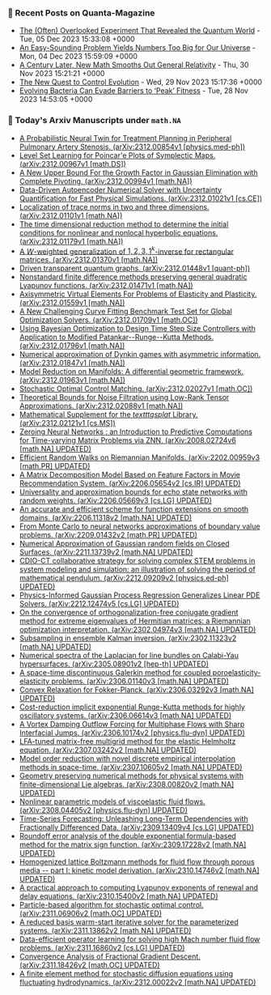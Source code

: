 ### 📝 Recent Posts on Quanta-Magazine
<!-- quanta starts -->
* <a href="https://www.quantamagazine.org/the-often-overlooked-experiment-that-revealed-the-quantum-world-20231205/">The (Often) Overlooked Experiment That Revealed the Quantum World</a> - Tue, 05 Dec 2023 15:33:08 +0000
* <a href="https://www.quantamagazine.org/an-easy-sounding-problem-yields-numbers-too-big-for-our-universe-20231204/">An Easy-Sounding Problem Yields Numbers Too Big for Our Universe</a> - Mon, 04 Dec 2023 15:59:09 +0000
* <a href="https://www.quantamagazine.org/a-century-later-new-math-smooths-out-general-relativity-20231130/">A Century Later, New Math Smooths Out General Relativity</a> - Thu, 30 Nov 2023 15:21:21 +0000
* <a href="https://www.quantamagazine.org/the-new-quest-to-control-evolution-20231129/">The New Quest to Control Evolution</a> - Wed, 29 Nov 2023 15:17:36 +0000
* <a href="https://www.quantamagazine.org/evolving-bacteria-can-evade-barriers-to-peak-fitness-20231128/">Evolving Bacteria Can Evade Barriers to ‘Peak’ Fitness</a> - Tue, 28 Nov 2023 14:53:05 +0000
<!-- quanta ends -->
### 📝 Today's Arxiv Manuscripts under ``math.NA``
<!-- arxiv-math-na starts -->
* <a href="http://arxiv.org/abs/2312.00854">A Probabilistic Neural Twin for Treatment Planning in Peripheral Pulmonary Artery Stenosis. (arXiv:2312.00854v1 [physics.med-ph])</a>
* <a href="http://arxiv.org/abs/2312.00967">Level Set Learning for Poincar'e Plots of Symplectic Maps. (arXiv:2312.00967v1 [math.DS])</a>
* <a href="http://arxiv.org/abs/2312.00994">A New Upper Bound For the Growth Factor in Gaussian Elimination with Complete Pivoting. (arXiv:2312.00994v1 [math.NA])</a>
* <a href="http://arxiv.org/abs/2312.01021">Data-Driven Autoencoder Numerical Solver with Uncertainty Quantification for Fast Physical Simulations. (arXiv:2312.01021v1 [cs.CE])</a>
* <a href="http://arxiv.org/abs/2312.01101">Localization of trace norms in two and three dimensions. (arXiv:2312.01101v1 [math.NA])</a>
* <a href="http://arxiv.org/abs/2312.01179">The time dimensional reduction method to determine the initial conditions for nonlinear and nonlocal hyperbolic equations. (arXiv:2312.01179v1 [math.NA])</a>
* <a href="http://arxiv.org/abs/2312.01370">A $W$-weighted generalization of ${1,2,3,1^{k}}$-inverse for rectangular matrices. (arXiv:2312.01370v1 [math.NA])</a>
* <a href="http://arxiv.org/abs/2312.01448">Driven transparent quantum graphs. (arXiv:2312.01448v1 [quant-ph])</a>
* <a href="http://arxiv.org/abs/2312.01471">Nonstandard finite difference methods preserving general quadratic Lyapunov functions. (arXiv:2312.01471v1 [math.NA])</a>
* <a href="http://arxiv.org/abs/2312.01559">Axisymmetric Virtual Elements For Problems of Elasticity and Plasticity. (arXiv:2312.01559v1 [math.NA])</a>
* <a href="http://arxiv.org/abs/2312.01709">A New Challenging Curve Fitting Benchmark Test Set for Global Optimization Solvers. (arXiv:2312.01709v1 [math.OC])</a>
* <a href="http://arxiv.org/abs/2312.01796">Using Bayesian Optimization to Design Time Step Size Controllers with Application to Modified Patankar--Runge--Kutta Methods. (arXiv:2312.01796v1 [math.NA])</a>
* <a href="http://arxiv.org/abs/2312.01847">Numerical approximation of Dynkin games with asymmetric information. (arXiv:2312.01847v1 [math.NA])</a>
* <a href="http://arxiv.org/abs/2312.01963">Model Reduction on Manifolds: A differential geometric framework. (arXiv:2312.01963v1 [math.NA])</a>
* <a href="http://arxiv.org/abs/2312.02027">Stochastic Optimal Control Matching. (arXiv:2312.02027v1 [math.OC])</a>
* <a href="http://arxiv.org/abs/2312.02088">Theoretical Bounds for Noise Filtration using Low-Rank Tensor Approximations. (arXiv:2312.02088v1 [math.NA])</a>
* <a href="http://arxiv.org/abs/2312.02121">Mathematical Supplement for the $texttt{gsplat}$ Library. (arXiv:2312.02121v1 [cs.MS])</a>
* <a href="http://arxiv.org/abs/2008.02724">Zeroing Neural Networks : an Introduction to Predictive Computations for Time-varying Matrix Problems via ZNN. (arXiv:2008.02724v6 [math.NA] UPDATED)</a>
* <a href="http://arxiv.org/abs/2202.00959">Efficient Random Walks on Riemannian Manifolds. (arXiv:2202.00959v3 [math.PR] UPDATED)</a>
* <a href="http://arxiv.org/abs/2206.05654">A Matrix Decomposition Model Based on Feature Factors in Movie Recommendation System. (arXiv:2206.05654v2 [cs.IR] UPDATED)</a>
* <a href="http://arxiv.org/abs/2206.05669">Universality and approximation bounds for echo state networks with random weights. (arXiv:2206.05669v3 [cs.LG] UPDATED)</a>
* <a href="http://arxiv.org/abs/2206.11318">An accurate and efficient scheme for function extensions on smooth domains. (arXiv:2206.11318v2 [math.NA] UPDATED)</a>
* <a href="http://arxiv.org/abs/2209.01432">From Monte Carlo to neural networks approximations of boundary value problems. (arXiv:2209.01432v2 [math.PR] UPDATED)</a>
* <a href="http://arxiv.org/abs/2211.13739">Numerical Approximation of Gaussian random fields on Closed Surfaces. (arXiv:2211.13739v2 [math.NA] UPDATED)</a>
* <a href="http://arxiv.org/abs/2212.09209">CDIO-CT collaborative strategy for solving complex STEM problems in system modeling and simulation: an illustration of solving the period of mathematical pendulum. (arXiv:2212.09209v2 [physics.ed-ph] UPDATED)</a>
* <a href="http://arxiv.org/abs/2212.12474">Physics-Informed Gaussian Process Regression Generalizes Linear PDE Solvers. (arXiv:2212.12474v5 [cs.LG] UPDATED)</a>
* <a href="http://arxiv.org/abs/2302.04974">On the convergence of orthogonalization-free conjugate gradient method for extreme eigenvalues of Hermitian matrices: a Riemannian optimization interpretation. (arXiv:2302.04974v3 [math.NA] UPDATED)</a>
* <a href="http://arxiv.org/abs/2302.11323">Subsampling in ensemble Kalman inversion. (arXiv:2302.11323v2 [math.NA] UPDATED)</a>
* <a href="http://arxiv.org/abs/2305.08901">Numerical spectra of the Laplacian for line bundles on Calabi-Yau hypersurfaces. (arXiv:2305.08901v2 [hep-th] UPDATED)</a>
* <a href="http://arxiv.org/abs/2306.01140">A space-time discontinuous Galerkin method for coupled poroelasticity-elasticity problems. (arXiv:2306.01140v3 [math.NA] UPDATED)</a>
* <a href="http://arxiv.org/abs/2306.03292">Convex Relaxation for Fokker-Planck. (arXiv:2306.03292v3 [math.NA] UPDATED)</a>
* <a href="http://arxiv.org/abs/2306.06614">Cost-reduction implicit exponential Runge-Kutta methods for highly oscillatory systems. (arXiv:2306.06614v3 [math.NA] UPDATED)</a>
* <a href="http://arxiv.org/abs/2306.10174">A Vortex Damping Outflow Forcing for Multiphase Flows with Sharp Interfacial Jumps. (arXiv:2306.10174v2 [physics.flu-dyn] UPDATED)</a>
* <a href="http://arxiv.org/abs/2307.03242">LFA-tuned matrix-free multigrid method for the elastic Helmholtz equation. (arXiv:2307.03242v2 [math.NA] UPDATED)</a>
* <a href="http://arxiv.org/abs/2307.10605">Model order reduction with novel discrete empirical interpolation methods in space-time. (arXiv:2307.10605v2 [math.NA] UPDATED)</a>
* <a href="http://arxiv.org/abs/2308.00820">Geometry preserving numerical methods for physical systems with finite-dimensional Lie algebras. (arXiv:2308.00820v2 [math.NA] UPDATED)</a>
* <a href="http://arxiv.org/abs/2308.04405">Nonlinear parametric models of viscoelastic fluid flows. (arXiv:2308.04405v2 [physics.flu-dyn] UPDATED)</a>
* <a href="http://arxiv.org/abs/2309.13409">Time-Series Forecasting: Unleashing Long-Term Dependencies with Fractionally Differenced Data. (arXiv:2309.13409v4 [cs.LG] UPDATED)</a>
* <a href="http://arxiv.org/abs/2309.17228">Roundoff error analysis of the double exponential formula-based method for the matrix sign function. (arXiv:2309.17228v2 [math.NA] UPDATED)</a>
* <a href="http://arxiv.org/abs/2310.14746">Homogenized lattice Boltzmann methods for fluid flow through porous media -- part I: kinetic model derivation. (arXiv:2310.14746v2 [math.NA] UPDATED)</a>
* <a href="http://arxiv.org/abs/2310.15400">A practical approach to computing Lyapunov exponents of renewal and delay equations. (arXiv:2310.15400v2 [math.NA] UPDATED)</a>
* <a href="http://arxiv.org/abs/2311.06906">Particle-based algorithm for stochastic optimal control. (arXiv:2311.06906v2 [math.OC] UPDATED)</a>
* <a href="http://arxiv.org/abs/2311.13862">A reduced basis warm-start iterative solver for the parameterized systems. (arXiv:2311.13862v2 [math.NA] UPDATED)</a>
* <a href="http://arxiv.org/abs/2311.16860">Data-efficient operator learning for solving high Mach number fluid flow problems. (arXiv:2311.16860v2 [cs.LG] UPDATED)</a>
* <a href="http://arxiv.org/abs/2311.18426">Convergence Analysis of Fractional Gradient Descent. (arXiv:2311.18426v2 [math.OC] UPDATED)</a>
* <a href="http://arxiv.org/abs/2312.00022">A finite element method for stochastic diffusion equations using fluctuating hydrodynamics. (arXiv:2312.00022v2 [math.NA] UPDATED)</a>
<!-- arxiv-math-na ends -->
